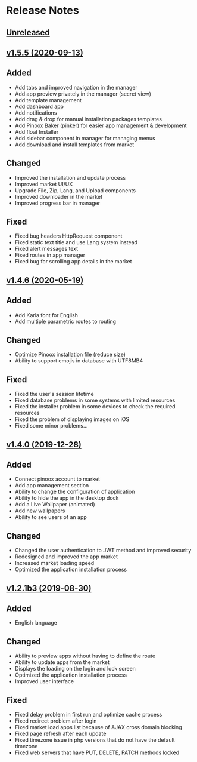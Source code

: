 # Release Notes
## [Unreleased](https://github.com/pinoox/pinoox/compare/1.2.1b3...master)

## [v1.5.5 (2020-09-13)](https://github.com/pinoox/pinoox/compare/1.5.5...master)   

## Added

- Add tabs and improved navigation in the manager
- Add app preview privately in the manager (secret view)
- Add template management 
- Add dashboard app
- Add notifications
- Add drag & drop for manual installation packages templates
- Add Pinoox Baker (pinker) for easier app management & development
- Add float Installer 
- Add sidebar component in manager for managing menus
- Add download and install templates from market 

## Changed

- Improved the installation and update process
- Improved market UI/UX
- Upgrade File, Zip, Lang, and Upload components
- Improved downloader in the market
- Improved progress bar in manager

## Fixed

- Fixed bug headers HttpRequest component
- Fixed static text title and use Lang system instead
- Fixed alert messages text 
- Fixed routes in app manager
- Fixed bug for scrolling app details in the market


## [v1.4.6 (2020-05-19)](https://github.com/pinoox/pinoox/compare/1.4.6...master)   

## Added

- Add Karla font for English
- Add multiple parametric routes to routing

## Changed

- Optimize Pinoox installation file (reduce size)
- Ability to support emojis in database with UTF8MB4

## Fixed

- Fixed the user's session lifetime
- Fixed database problems in some systems with limited resources
- Fixed the installer problem in some devices to check the required resources
- Fixed the problem of displaying images on iOS
- Fixed some minor problems...

## [v1.4.0 (2019-12-28)](https://github.com/pinoox/pinoox/compare/1.4.0...master)   

## Added

- Connect pinoox account to market
- Add app management section
- Ability to change the configuration of application
- Ability to hide the app in the desktop dock
- Add a Live Wallpaper (animated)
- Add new wallpapers
- Ability to see users of an app

## Changed

- Changed the user authentication to JWT method and improved security
- Redesigned and improved the app market
- Increased market loading speed
- Optimized the application installation process

## [v1.2.1b3 (2019-08-30)](https://github.com/pinoox/pinoox/compare/1.2.1b3...master)   

## Added

- English language

## Changed

- Ability to preview apps without having to define the route
- Ability to update apps from the market
- Displays the loading on the login and lock screen
- Optimized the application installation process
- Improved user interface


## Fixed

- Fixed delay problem in first run and optimize cache process
- Fixed redirect problem after login
- Fixed market load apps list because of AJAX cross domain blocking 
- Fixed page refresh after each update
- Fixed timezone issue in php versions that do not have the default timezone
- Fixed web servers that have PUT, DELETE, PATCH methods locked